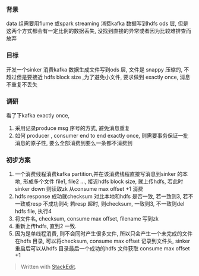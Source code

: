 ### 背景
data 组需要用flume 或spark streaming 消费kafka 数据写到hdfs ods 层, 但是这两个方式都会有一定比例的数据丢失, 没找到直接的异常或者因为比较难排查而放弃

### 目标
开发一个sinker 消费kafka 数据生成文件写到ods 层, 文件是 snappy 压缩的, 不超过但是要接近 hdfs block size ,为了避免小文件, 要求做到 exactly once, 消息不重复不丢失

### 调研
看了下kafka exactly once, 
1. 采用记录produce msg 序号的方式, 避免消息重复
2. 如何 producer , consumer end to end exactly once, 则需要事务保证一批消息的原子性, 要么全部消费到要么一条都不消费到

### 初步方案
1. 一个消费线程消费kafka partition,并在该消费线程直接写消息到sinker 的本地, 形成多个文件 file1, file2 ..., 接近hdfs block size, 就上传hdfs, 若此时sinker down 则读取zk 从consume max offset +1 消费
2. hdfs response 成功就checksum 对比本地和hdfs 是否一致, 若一致则3, 若不一致或resp 不成功则4; 若resp 超时, 则checksum, 一致则3, 不一致则del hdfs file, 执行4
3. 将文件名, checksum, consume max offset, filename 写到zk
4. 重新上传hdfs, 直到2 一致.
5. 因为是单线程消费, 则不会同时产生很多文件, 所以只会产生一个未完成的文件在hdfs 目录, 可以将checksum, consume max offset 记录到文件头, sinker 重启后可以从hdfs 目录最后一个成功的hdfs 文件获取 consume max offset +1

> Written with [StackEdit](https://stackedit.io/).
<!--stackedit_data:
eyJoaXN0b3J5IjpbMTI5ODc0ODg2NSw2NzA4ODUyMjEsMjQ1Nz
E2MjY2LDIxMzg3NzQ0MDAsLTE3MzQ2MzAxMDhdfQ==
-->